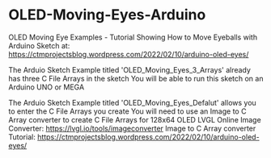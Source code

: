 # OLED-Moving-Eyes-Arduino
OLED Moving Eye Examples - Tutorial Showing How to Move Eyeballs with Arduino Sketch
at: https://ctmprojectsblog.wordpress.com/2022/02/10/arduino-oled-eyes/

The Arduio Sketch Example titled 'OLED_Moving_Eyes_3_Arrays' already has three C File Arrays in the sketch
You will be able to run this sketch on an Arduino UNO or MEGA

The Arduio Sketch Example titled 'OLED_Moving_Eyes_Defalut' allows you to enter the C File Arrays you create
You will need to use an Image to C Array converter to create C File Arrays for 128x64 OLED
LVGL Online Image Converter: https://lvgl.io/tools/imageconverter
Image to C Array converter Tutorial: https://ctmprojectsblog.wordpress.com/2022/02/10/arduino-oled-eyes/
